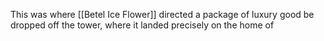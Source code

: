 This was where [[Betel Ice Flower]] directed a package of luxury good be dropped off the tower, where it landed precisely on the home of 